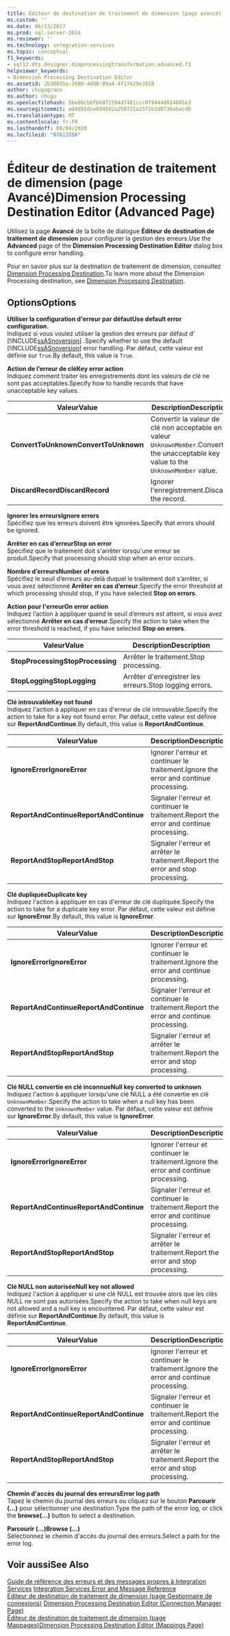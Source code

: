 ```yaml
---
title: Éditeur de destination de traitement de dimension (page avancé) | Microsoft Docs
ms.custom: ''
ms.date: 06/13/2017
ms.prod: sql-server-2014
ms.reviewer: ''
ms.technology: integration-services
ms.topic: conceptual
f1_keywords:
- sql12.dts.designer.dimprocessingtransformation.advanced.f1
helpviewer_keywords:
- Dimension Processing Destination Editor
ms.assetid: 2b30835a-2680-4d98-89a4-4f17e29e3818
author: chugugrace
ms.author: chugu
ms.openlocfilehash: 5be80cbbfb6871594d7481ccc0f9444d014885e3
ms.sourcegitcommit: ad4d92dce894592a259721a1571b1d8736abacdb
ms.translationtype: MT
ms.contentlocale: fr-FR
ms.lasthandoff: 08/04/2020
ms.locfileid: "87613556"
---
```

# <a name="dimension-processing-destination-editor-advanced-page"></a><span data-ttu-id="8bd74-102">Éditeur de destination de traitement de dimension (page Avancé)</span><span class="sxs-lookup"><span data-stu-id="8bd74-102">Dimension Processing Destination Editor (Advanced Page)</span></span>
  <span data-ttu-id="8bd74-103">Utilisez la page **Avancé** de la boîte de dialogue **Éditeur de destination de traitement de dimension** pour configurer la gestion des erreurs.</span><span class="sxs-lookup"><span data-stu-id="8bd74-103">Use the **Advanced** page of the **Dimension Processing Destination Editor** dialog box to configure error handling.</span></span>  
  
 <span data-ttu-id="8bd74-104">Pour en savoir plus sur la destination de traitement de dimension, consultez [Dimension Processing Destination](data-flow/dimension-processing-destination.md).</span><span class="sxs-lookup"><span data-stu-id="8bd74-104">To learn more about the Dimension Processing destination, see [Dimension Processing Destination](data-flow/dimension-processing-destination.md).</span></span>  
  
## <a name="options"></a><span data-ttu-id="8bd74-105">Options</span><span class="sxs-lookup"><span data-stu-id="8bd74-105">Options</span></span>  
 <span data-ttu-id="8bd74-106">**Utiliser la configuration d'erreur par défaut**</span><span class="sxs-lookup"><span data-stu-id="8bd74-106">**Use default error configuration.**</span></span>  
 <span data-ttu-id="8bd74-107">Indiquez si vous voulez utiliser la gestion des erreurs par défaut d' [!INCLUDE[ssASnoversion](../includes/ssasnoversion-md.md)] .</span><span class="sxs-lookup"><span data-stu-id="8bd74-107">Specify whether to use the default [!INCLUDE[ssASnoversion](../includes/ssasnoversion-md.md)] error handling.</span></span> <span data-ttu-id="8bd74-108">Par défaut, cette valeur est définie sur `True`.</span><span class="sxs-lookup"><span data-stu-id="8bd74-108">By default, this value is `True`.</span></span>  
  
 <span data-ttu-id="8bd74-109">**Action de l’erreur de clé**</span><span class="sxs-lookup"><span data-stu-id="8bd74-109">**Key error action**</span></span>  
 <span data-ttu-id="8bd74-110">Indiquez comment traiter les enregistrements dont les valeurs de clé ne sont pas acceptables.</span><span class="sxs-lookup"><span data-stu-id="8bd74-110">Specify how to handle records that have unacceptable key values.</span></span>  
  
|<span data-ttu-id="8bd74-111">Valeur</span><span class="sxs-lookup"><span data-stu-id="8bd74-111">Value</span></span>|<span data-ttu-id="8bd74-112">Description</span><span class="sxs-lookup"><span data-stu-id="8bd74-112">Description</span></span>|  
|-----------|-----------------|  
|<span data-ttu-id="8bd74-113">**ConvertToUnknown**</span><span class="sxs-lookup"><span data-stu-id="8bd74-113">**ConvertToUnknown**</span></span>|<span data-ttu-id="8bd74-114">Convertir la valeur de clé non acceptable en valeur `UnknownMember`.</span><span class="sxs-lookup"><span data-stu-id="8bd74-114">Convert the unacceptable key value to the `UnknownMember` value.</span></span>|  
|<span data-ttu-id="8bd74-115">**DiscardRecord**</span><span class="sxs-lookup"><span data-stu-id="8bd74-115">**DiscardRecord**</span></span>|<span data-ttu-id="8bd74-116">Ignorer l'enregistrement.</span><span class="sxs-lookup"><span data-stu-id="8bd74-116">Discard the record.</span></span>|  
  
 <span data-ttu-id="8bd74-117">**Ignorer les erreurs**</span><span class="sxs-lookup"><span data-stu-id="8bd74-117">**Ignore errors**</span></span>  
 <span data-ttu-id="8bd74-118">Spécifiez que les erreurs doivent être ignorées.</span><span class="sxs-lookup"><span data-stu-id="8bd74-118">Specify that errors should be ignored.</span></span>  
  
 <span data-ttu-id="8bd74-119">**Arrêter en cas d’erreur**</span><span class="sxs-lookup"><span data-stu-id="8bd74-119">**Stop on error**</span></span>  
 <span data-ttu-id="8bd74-120">Spécifiez que le traitement doit s'arrêter lorsqu'une erreur se produit.</span><span class="sxs-lookup"><span data-stu-id="8bd74-120">Specify that processing should stop when an error occurs.</span></span>  
  
 <span data-ttu-id="8bd74-121">**Nombre d’erreurs**</span><span class="sxs-lookup"><span data-stu-id="8bd74-121">**Number of errors**</span></span>  
 <span data-ttu-id="8bd74-122">Spécifiez le seuil d’erreurs au-delà duquel le traitement doit s’arrêter, si vous avez sélectionné **Arrêter en cas d’erreur**.</span><span class="sxs-lookup"><span data-stu-id="8bd74-122">Specify the error threshold at which processing should stop, if you have selected **Stop on errors**.</span></span>  
  
 <span data-ttu-id="8bd74-123">**Action pour l'erreur**</span><span class="sxs-lookup"><span data-stu-id="8bd74-123">**On error action**</span></span>  
 <span data-ttu-id="8bd74-124">Indiquez l’action à appliquer quand le seuil d’erreurs est atteint, si vous avez sélectionné **Arrêter en cas d’erreur**.</span><span class="sxs-lookup"><span data-stu-id="8bd74-124">Specify the action to take when the error threshold is reached, if you have selected **Stop on errors**.</span></span>  
  
|<span data-ttu-id="8bd74-125">Valeur</span><span class="sxs-lookup"><span data-stu-id="8bd74-125">Value</span></span>|<span data-ttu-id="8bd74-126">Description</span><span class="sxs-lookup"><span data-stu-id="8bd74-126">Description</span></span>|  
|-----------|-----------------|  
|<span data-ttu-id="8bd74-127">**StopProcessing**</span><span class="sxs-lookup"><span data-stu-id="8bd74-127">**StopProcessing**</span></span>|<span data-ttu-id="8bd74-128">Arrêter le traitement.</span><span class="sxs-lookup"><span data-stu-id="8bd74-128">Stop processing.</span></span>|  
|<span data-ttu-id="8bd74-129">**StopLogging**</span><span class="sxs-lookup"><span data-stu-id="8bd74-129">**StopLogging**</span></span>|<span data-ttu-id="8bd74-130">Arrêter d'enregistrer les erreurs.</span><span class="sxs-lookup"><span data-stu-id="8bd74-130">Stop logging errors.</span></span>|  
  
 <span data-ttu-id="8bd74-131">**Clé introuvable**</span><span class="sxs-lookup"><span data-stu-id="8bd74-131">**Key not found**</span></span>  
 <span data-ttu-id="8bd74-132">Indiquez l'action à appliquer en cas d'erreur de clé introuvable.</span><span class="sxs-lookup"><span data-stu-id="8bd74-132">Specify the action to take for a key not found error.</span></span> <span data-ttu-id="8bd74-133">Par défaut, cette valeur est définie sur **ReportAndContinue**.</span><span class="sxs-lookup"><span data-stu-id="8bd74-133">By default, this value is **ReportAndContinue**.</span></span>  
  
|<span data-ttu-id="8bd74-134">Valeur</span><span class="sxs-lookup"><span data-stu-id="8bd74-134">Value</span></span>|<span data-ttu-id="8bd74-135">Description</span><span class="sxs-lookup"><span data-stu-id="8bd74-135">Description</span></span>|  
|-----------|-----------------|  
|<span data-ttu-id="8bd74-136">**IgnoreError**</span><span class="sxs-lookup"><span data-stu-id="8bd74-136">**IgnoreError**</span></span>|<span data-ttu-id="8bd74-137">Ignorer l'erreur et continuer le traitement.</span><span class="sxs-lookup"><span data-stu-id="8bd74-137">Ignore the error and continue processing.</span></span>|  
|<span data-ttu-id="8bd74-138">**ReportAndContinue**</span><span class="sxs-lookup"><span data-stu-id="8bd74-138">**ReportAndContinue**</span></span>|<span data-ttu-id="8bd74-139">Signaler l'erreur et continuer le traitement.</span><span class="sxs-lookup"><span data-stu-id="8bd74-139">Report the error and continue processing.</span></span>|  
|<span data-ttu-id="8bd74-140">**ReportAndStop**</span><span class="sxs-lookup"><span data-stu-id="8bd74-140">**ReportAndStop**</span></span>|<span data-ttu-id="8bd74-141">Signaler l'erreur et arrêter le traitement.</span><span class="sxs-lookup"><span data-stu-id="8bd74-141">Report the error and stop processing.</span></span>|  
  
 <span data-ttu-id="8bd74-142">**Clé dupliquée**</span><span class="sxs-lookup"><span data-stu-id="8bd74-142">**Duplicate key**</span></span>  
 <span data-ttu-id="8bd74-143">Indiquez l'action à appliquer en cas d'erreur de clé dupliquée.</span><span class="sxs-lookup"><span data-stu-id="8bd74-143">Specify the action to take for a duplicate key error.</span></span> <span data-ttu-id="8bd74-144">Par défaut, cette valeur est définie sur **IgnoreError**.</span><span class="sxs-lookup"><span data-stu-id="8bd74-144">By default, this value is **IgnoreError**.</span></span>  
  
|<span data-ttu-id="8bd74-145">Valeur</span><span class="sxs-lookup"><span data-stu-id="8bd74-145">Value</span></span>|<span data-ttu-id="8bd74-146">Description</span><span class="sxs-lookup"><span data-stu-id="8bd74-146">Description</span></span>|  
|-----------|-----------------|  
|<span data-ttu-id="8bd74-147">**IgnoreError**</span><span class="sxs-lookup"><span data-stu-id="8bd74-147">**IgnoreError**</span></span>|<span data-ttu-id="8bd74-148">Ignorer l'erreur et continuer le traitement.</span><span class="sxs-lookup"><span data-stu-id="8bd74-148">Ignore the error and continue processing.</span></span>|  
|<span data-ttu-id="8bd74-149">**ReportAndContinue**</span><span class="sxs-lookup"><span data-stu-id="8bd74-149">**ReportAndContinue**</span></span>|<span data-ttu-id="8bd74-150">Signaler l'erreur et continuer le traitement.</span><span class="sxs-lookup"><span data-stu-id="8bd74-150">Report the error and continue processing.</span></span>|  
|<span data-ttu-id="8bd74-151">**ReportAndStop**</span><span class="sxs-lookup"><span data-stu-id="8bd74-151">**ReportAndStop**</span></span>|<span data-ttu-id="8bd74-152">Signaler l'erreur et arrêter le traitement.</span><span class="sxs-lookup"><span data-stu-id="8bd74-152">Report the error and stop processing.</span></span>|  
  
 <span data-ttu-id="8bd74-153">**Clé NULL convertie en clé inconnue**</span><span class="sxs-lookup"><span data-stu-id="8bd74-153">**Null key converted to unknown**</span></span>  
 <span data-ttu-id="8bd74-154">Indiquez l'action à appliquer lorsqu'une clé NULL a été convertie en clé `UnknownMember`.</span><span class="sxs-lookup"><span data-stu-id="8bd74-154">Specify the action to take when a null key has been converted to the `UnknownMember` value.</span></span> <span data-ttu-id="8bd74-155">Par défaut, cette valeur est définie sur **IgnoreError**.</span><span class="sxs-lookup"><span data-stu-id="8bd74-155">By default, this value is **IgnoreError**.</span></span>  
  
|<span data-ttu-id="8bd74-156">Valeur</span><span class="sxs-lookup"><span data-stu-id="8bd74-156">Value</span></span>|<span data-ttu-id="8bd74-157">Description</span><span class="sxs-lookup"><span data-stu-id="8bd74-157">Description</span></span>|  
|-----------|-----------------|  
|<span data-ttu-id="8bd74-158">**IgnoreError**</span><span class="sxs-lookup"><span data-stu-id="8bd74-158">**IgnoreError**</span></span>|<span data-ttu-id="8bd74-159">Ignorer l'erreur et continuer le traitement.</span><span class="sxs-lookup"><span data-stu-id="8bd74-159">Ignore the error and continue processing.</span></span>|  
|<span data-ttu-id="8bd74-160">**ReportAndContinue**</span><span class="sxs-lookup"><span data-stu-id="8bd74-160">**ReportAndContinue**</span></span>|<span data-ttu-id="8bd74-161">Signaler l'erreur et continuer le traitement.</span><span class="sxs-lookup"><span data-stu-id="8bd74-161">Report the error and continue processing.</span></span>|  
|<span data-ttu-id="8bd74-162">**ReportAndStop**</span><span class="sxs-lookup"><span data-stu-id="8bd74-162">**ReportAndStop**</span></span>|<span data-ttu-id="8bd74-163">Signaler l'erreur et arrêter le traitement.</span><span class="sxs-lookup"><span data-stu-id="8bd74-163">Report the error and stop processing.</span></span>|  
  
 <span data-ttu-id="8bd74-164">**Clé NULL non autorisée**</span><span class="sxs-lookup"><span data-stu-id="8bd74-164">**Null key not allowed**</span></span>  
 <span data-ttu-id="8bd74-165">Indiquez l'action à appliquer si une clé NULL est trouvée alors que les clés NULL ne sont pas autorisées.</span><span class="sxs-lookup"><span data-stu-id="8bd74-165">Specify the action to take when null keys are not allowed and a null key is encountered.</span></span> <span data-ttu-id="8bd74-166">Par défaut, cette valeur est définie sur **ReportAndContinue**.</span><span class="sxs-lookup"><span data-stu-id="8bd74-166">By default, this value is **ReportAndContinue**.</span></span>  
  
|<span data-ttu-id="8bd74-167">Valeur</span><span class="sxs-lookup"><span data-stu-id="8bd74-167">Value</span></span>|<span data-ttu-id="8bd74-168">Description</span><span class="sxs-lookup"><span data-stu-id="8bd74-168">Description</span></span>|  
|-----------|-----------------|  
|<span data-ttu-id="8bd74-169">**IgnoreError**</span><span class="sxs-lookup"><span data-stu-id="8bd74-169">**IgnoreError**</span></span>|<span data-ttu-id="8bd74-170">Ignorer l'erreur et continuer le traitement.</span><span class="sxs-lookup"><span data-stu-id="8bd74-170">Ignore the error and continue processing.</span></span>|  
|<span data-ttu-id="8bd74-171">**ReportAndContinue**</span><span class="sxs-lookup"><span data-stu-id="8bd74-171">**ReportAndContinue**</span></span>|<span data-ttu-id="8bd74-172">Signaler l'erreur et continuer le traitement.</span><span class="sxs-lookup"><span data-stu-id="8bd74-172">Report the error and continue processing.</span></span>|  
|<span data-ttu-id="8bd74-173">**ReportAndStop**</span><span class="sxs-lookup"><span data-stu-id="8bd74-173">**ReportAndStop**</span></span>|<span data-ttu-id="8bd74-174">Signaler l'erreur et arrêter le traitement.</span><span class="sxs-lookup"><span data-stu-id="8bd74-174">Report the error and stop processing.</span></span>|  
  
 <span data-ttu-id="8bd74-175">**Chemin d'accès du journal des erreurs**</span><span class="sxs-lookup"><span data-stu-id="8bd74-175">**Error log path**</span></span>  
 <span data-ttu-id="8bd74-176">Tapez le chemin du journal des erreurs ou cliquez sur le bouton **Parcourir (...)** pour sélectionner une destination.</span><span class="sxs-lookup"><span data-stu-id="8bd74-176">Type the path of the error log, or click the **browse(...)** button to select a destination.</span></span>  
  
 <span data-ttu-id="8bd74-177">**Parcourir (...)**</span><span class="sxs-lookup"><span data-stu-id="8bd74-177">**Browse (...)**</span></span>  
 <span data-ttu-id="8bd74-178">Sélectionnez le chemin d'accès du journal des erreurs.</span><span class="sxs-lookup"><span data-stu-id="8bd74-178">Select a path for the error log.</span></span>  
  
## <a name="see-also"></a><span data-ttu-id="8bd74-179">Voir aussi</span><span class="sxs-lookup"><span data-stu-id="8bd74-179">See Also</span></span>  
 <span data-ttu-id="8bd74-180">[Guide de référence des erreurs et des messages propres à Integration Services](../../2014/integration-services/integration-services-error-and-message-reference.md) </span><span class="sxs-lookup"><span data-stu-id="8bd74-180">[Integration Services Error and Message Reference](../../2014/integration-services/integration-services-error-and-message-reference.md) </span></span>  
 <span data-ttu-id="8bd74-181">[Éditeur de destination de traitement de dimension &#40;page Gestionnaire de connexions&#41;](../../2014/integration-services/dimension-processing-destination-editor-connection-manager-page.md) </span><span class="sxs-lookup"><span data-stu-id="8bd74-181">[Dimension Processing Destination Editor &#40;Connection Manager Page&#41;](../../2014/integration-services/dimension-processing-destination-editor-connection-manager-page.md) </span></span>  
 [<span data-ttu-id="8bd74-182">Éditeur de destination de traitement de dimension &#40;page Mappages&#41;</span><span class="sxs-lookup"><span data-stu-id="8bd74-182">Dimension Processing Destination Editor &#40;Mappings Page&#41;</span></span>](../../2014/integration-services/dimension-processing-destination-editor-mappings-page.md)  
  
  
